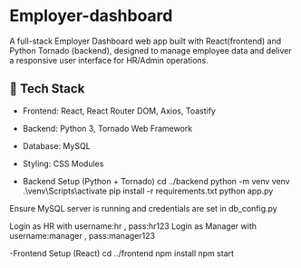 # Employer-dashboard
A full-stack Employer Dashboard web app built with React(frontend) and Python Tornado (backend), designed to manage employee data and deliver a responsive user interface for HR/Admin operations.

## 🚀 Tech Stack

- Frontend: React, React Router DOM, Axios, Toastify
- Backend: Python 3, Tornado Web Framework
- Database: MySQL
- Styling: CSS Modules 

- Backend Setup (Python + Tornado)
cd ../backend
python -m venv venv
.\venv\Scripts\activate
pip install -r requirements.txt
python app.py

Ensure MySQL server is running and credentials are set in db_config.py

Login as HR with username:hr , pass:hr123
Login as Manager with username:manager , pass:manager123

-Frontend Setup (React)
cd ../frontend
npm install
npm start
